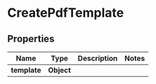 

# CreatePdfTemplate


## Properties

| Name | Type | Description | Notes |
|------------ | ------------- | ------------- | -------------|
|**template** | **Object** |  |  |



